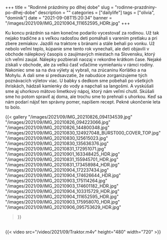 +++
title = "Rodinné prázdniny po dlhej dobe"
slug = "rodinne-prazdniny-po-dlhej-dobe"
description = ""
categories = ["dailylife"]
tags = ["olivia", "dominik"]
date = "2021-09-08T15:20:34"
banner = "/images/2021/09/IMG_20210904_111652595_HDRt.jpg"
+++

Ku koncu prázdnin sa nám konečne podarilo vycestovať za rodinou. Už tak nejako tradične a s veľkou radosťou deti pomáhali s varením pretlaku a pri zbere zemiakov. Jazdili na traktore s bránami a stále behali po vonku. Už nebolo veľmi teplo, kúpanie sme tento rok vynechali, ale deti objavili v obchode nálepkový časopis o zaujímavých miestach na Slovensku, ktorý ich veľmi zaujal. Nálepky pozbierali naozaj v rekordne krátkom čase. Nejaké získali v obchode, ale za veľkú časť vďačíme vymieňaniu v rámci rodiny. Nakoniec sme sa na dva výlety aj vybrali, na zrúcaninu Korlátko a na Mohylu. A dali sme si predsavzatie, že nabudúce zorganizujeme tých poznávacích výletov viac. U babky s dedkom sme pobehali po všetkých ihriskách, hádzali kamienky do vody a napchali sa langošmi. A vyskúšali sme aj uhorkovo mätovo limetkový nápoj, ktorý nám veľmi chutil. Skúšali sme ho potom spraviť aj doma, ale trochu sme to prehnali s uhorkou. Keď sa nám podarí nájsť ten správny pomer, napíšem recept. Pekné ukončenie leta to bolo. 


{{< gallery
  "/images/2021/09/IMG_20210826_094134539.jpg"
  "/images/2021/09/IMG_20210826_094223066.jpg"
  "/images/2021/09/IMG_20210826_144800348.jpg"
  "/images/2021/09/IMG_20210830_124927048_BURST000_COVER_TOP.jpg"
  "/images/2021/09/IMG_20210830_125615023.jpg"
  "/images/2021/09/IMG_20210830_135636376.jpg"
  "/images/2021/09/IMG_20210831_172951071.jpg"
  "/images/2021/09/IMG_20210901_163348425_HDR.jpg"
  "/images/2021/09/IMG_20210831_155945701_HDR.jpg"
  "/images/2021/09/IMG_20210831_173458984_HDR.jpg"
  "/images/2021/09/IMG_20210904_172237434.jpg"
  "/images/2021/09/IMG_20210904_174626644_HDR.jpg"
  "/images/2021/09/IMG_20210903_175114264.jpg"
  "/images/2021/09/IMG_20210903_174601182_HDR.jpg"
  "/images/2021/09/IMG_20210904_103315729_HDR.jpg"
  "/images/2021/09/IMG_20210904_111652595_HDR.jpg"
  "/images/2021/09/IMG_20210903_175958070_HDR.jpg"
  "/images/2021/09/IMG_20210906_095753629_HDR.jpg"
>}}

<br/>
{{< video src="/video/2021/09/Traktor.m4v" height="480" width="720" >}}



